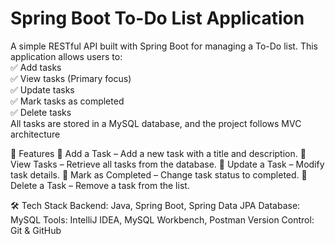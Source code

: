 <h1>Spring Boot To-Do List Application</h1>
A simple RESTful API built with Spring Boot for managing a To-Do list. This application allows users to:
<br>
✅ Add tasks<br>
✅ View tasks (Primary focus)<br>
✅ Update tasks<br>
✅ Mark tasks as completed<br>
✅ Delete tasks<br>
All tasks are stored in a MySQL database, and the project follows MVC architecture


🚀 Features
📌 Add a Task – Add a new task with a title and description.
📌 View Tasks – Retrieve all tasks from the database.
📌 Update a Task – Modify task details.
📌 Mark as Completed – Change task status to completed.
📌 Delete a Task – Remove a task from the list.


🛠️ Tech Stack
Backend: Java, Spring Boot, Spring Data JPA
Database: MySQL
Tools: IntelliJ IDEA, MySQL Workbench, Postman
Version Control: Git & GitHub


